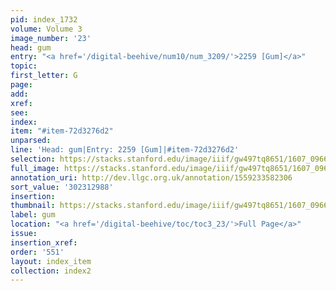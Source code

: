 ```yaml
---
pid: index_1732
volume: Volume 3
image_number: '23'
head: gum
entry: "<a href='/digital-beehive/num10/num_3209/'>2259 [Gum]</a>"
topic:
first_letter: G
page:
add:
xref:
see:
index:
item: "#item-72d3276d2"
unparsed:
line: 'Head: gum|Entry: 2259 [Gum]|#item-72d3276d2'
selection: https://stacks.stanford.edu/image/iiif/gw497tq8651/1607_0966/150,2988,358,101/full/0/default.jpg
full_image: https://stacks.stanford.edu/image/iiif/gw497tq8651/1607_0966/full/full/0/default.jpg
annotation_uri: http://dev.llgc.org.uk/annotation/1559233582306
sort_value: '302312988'
insertion:
thumbnail: https://stacks.stanford.edu/image/iiif/gw497tq8651/1607_0966/150,2988,358,101/150,/0/default.jpg
label: gum
location: "<a href='/digital-beehive/toc/toc3_23/'>Full Page</a>"
issue:
insertion_xref:
order: '551'
layout: index_item
collection: index2
---
```

